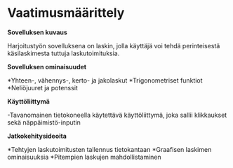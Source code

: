 ﻿# Vaatimusmäärittely

**Sovelluksen kuvaus**

Harjoitustyön sovelluksena on laskin, jolla käyttäjä voi tehdä perinteisestä käsilaskimesta tuttuja laskutoimituksia.

**Sovelluksen ominaisuudet**

*Yhteen-, vähennys-, kerto- ja jakolaskut
*Trigonometriset funktiot
*Neliöjuuret ja potenssit

**Käyttöliittymä**

-Tavanomainen tietokoneella käytettävä käyttöliittymä, joka sallii klikkaukset sekä näppäimistö-inputin

**Jatkokehitysideoita**

*Tehtyjen laskutoimitusten tallennus tietokantaan
*Graafisen laskimen ominaisuuksia
*Pitempien laskujen mahdollistaminen
